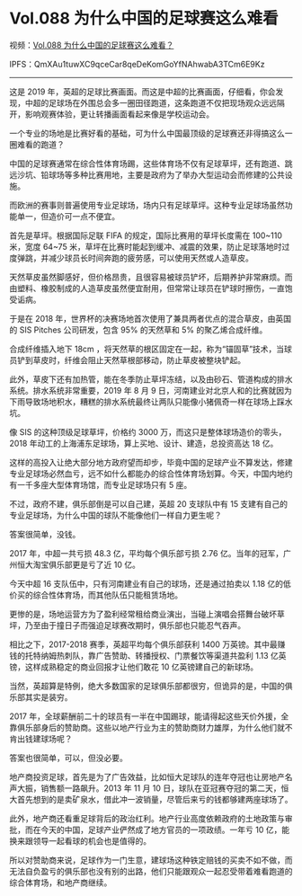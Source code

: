 # Vol.088 为什么中国的足球赛这么难看

视频：[Vol.088 为什么中国的足球赛这么难看？](http://dweb.link/ipfs/QmcpCpJ48PRTNaKuztBDBva82NUP7YmK6cBM3iAvRDAWTZ/Vol.088%20%E4%B8%BA%E4%BB%80%E4%B9%88%E4%B8%AD%E5%9B%BD%E7%9A%84%E8%B6%B3%E7%90%83%E8%B5%9B%E8%BF%99%E4%B9%88%E9%9A%BE%E7%9C%8B%EF%BC%9F.mp4)

IPFS：QmXAu1tuwXC9qceCar8qeDeKomGoYfNAhwabA3TCm6E9Kz

---

这是 2019 年，英超的足球比赛画面。而这是中超的比赛画面，仔细看，你会发现，中超的足球场在外围总会多一圈田径跑道，这条跑道不仅把现场观众远远隔开，影响观赛体验，更让转播画面看起来像是学校运动会。

一个专业的场地是比赛好看的基础，可为什么中国最顶级的足球赛还非得搞这么一圈难看的跑道？

中国的足球赛通常在综合性体育场踢，这些体育场不仅有足球草坪，还有跑道、跳远沙坑、铅球场等多种比赛用地，主要是政府为了举办大型运动会而修建的公共设施。

而欧洲的赛事则普遍使用专业足球场，场内只有足球草坪。这种专业足球场虽然功能单一，但造价可一点不便宜。

首先是草坪。根据国际足联 FIFA 的规定，国际比赛用的草坪长度需在 100~110 米，宽度 64~75 米，草坪在比赛时能起到缓冲、减震的效果，防止足球落地时过度弹跳，并减少球员长时间奔跑的疲劳感，可以使用天然或人造草皮。

天然草皮虽然脚感好，但价格昂贵，且很容易被球员铲坏，后期养护非常麻烦。而由塑料、橡胶制成的人造草皮虽然便宜耐用，但常常让球员在铲球时擦伤，一直饱受诟病。

于是在 2018 年，世界杯的决赛场地首次使用了兼具两者优点的混合草皮，由英国的 SIS Pitches 公司研发，包含 95% 的天然草和 5% 的聚乙烯合成纤维。

合成纤维插入地下 18cm ，将天然草的根区固定在一起，称为“锚固草”技术，当球员铲到草皮时，纤维会阻止天然草根部移动，防止草皮被整块铲起。

此外，草皮下还有加热管，能在冬季防止草坪冻结，以及由砂石、管道构成的排水系统。排水系统非常重要，2019 年 8 月 9 日，河南建业对北京人和的比赛就因为下雨导致场地积水，糟糕的排水系统最终让两队只能像小猪佩奇一样在球场上踩水坑。

像 SIS 的这种顶级足球草坪，价格约 3000 万，而这只是整体球场造价的零头，2018 年动工的上海浦东足球场，算上买地、设计、建造，总投资高达 18 亿。

这样的高投入让绝大部分地方政府望而却步，毕竟中国的足球产业不算发达，修建专业足球场必然血亏，远不如什么都能办的综合性体育场划算。今天，中国内地约有一千多座大型体育场馆，而专业足球场只有 5 座。

不过，政府不建，俱乐部倒是可以自己建，英超 20 支球队中有 15 支建有自己的专业足球场，为什么中国的球队不能像他们一样自力更生呢？

答案很简单，没钱。

2017 年，中超一共亏损 48.3 亿，平均每个俱乐部亏损 2.76 亿。当年的冠军，广州恒大淘宝俱乐部更是亏了近 10 亿。

今天中超 16 支队伍中，只有河南建业有自己的球场，还是通过拍卖以 1.18 亿的低价买的综合性体育场，而其他队伍只能租赁场地。

更惨的是，场地运营方为了盈利经常租给商业演出，当碰上演唱会搭舞台破坏草坪，乃至由于撞日子而强迫足球赛改期时，俱乐部也只能忍气吞声。

相比之下，2017-2018 赛季，英超平均每个俱乐部获利 1400 万英镑。其中最赚钱的托特纳姆热刺队，靠广告赞助、转播授权、门票餐饮等渠道共盈利 1.13 亿英镑，这样成熟稳定的商业回报才让他们敢花 10 亿英镑建自己的新球场。

当然，英超算是特例，绝大多数国家的足球俱乐部都很穷，但诡异的是，中国的俱乐部其实是装穷。

2017 年，全球薪酬前二十的球员有一半在中国踢球，能请得起这些天价外援，全靠俱乐部身后的赞助商。这些以地产行业为主的赞助商财力雄厚，为什么他们就不肯出钱建球场呢？

答案也很简单，可以，但没必要。

地产商投资足球，首先是为了广告效益，比如恒大足球队的连年夺冠也让房地产名声大振，销售额一路飙升。2013 年 11 月 10 日，球队在亚冠赛夺冠的第二天，恒大首先想到的是卖矿泉水，借此冲一波销量，尽管后来亏的钱都够建两座球场了。

此外，地产商还看重足球背后的政治红利。地产行业高度依赖政府的土地政策与审批，而在今天的中国，足球产业俨然成了地方官员的一项政绩。一年亏 10 亿，能换来跟领导一起看球的机会也是值得的。

所以对赞助商来说，足球作为一门生意，建球场这种铁定赔钱的买卖不如不做，而无法自负盈亏的俱乐部也没有别的出路，他们只能跟观众一起忍受带着难看跑道的综合体育场，和地产商继续。
